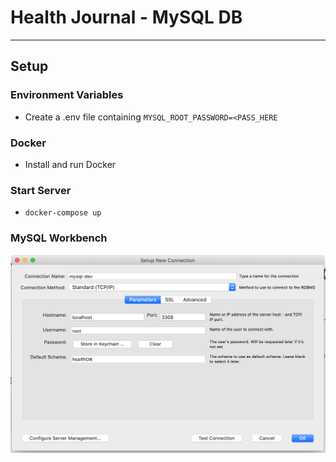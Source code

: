 # Health Journal - MySQL DB

---

## Setup

### Environment Variables

- Create a .env file containing `MYSQL_ROOT_PASSWORD=<PASS_HERE`

### Docker

- Install and run Docker

### Start Server

- `docker-compose up`

### MySQL Workbench

![MySQL Workbench Setup](./images/connection-setup.png)
